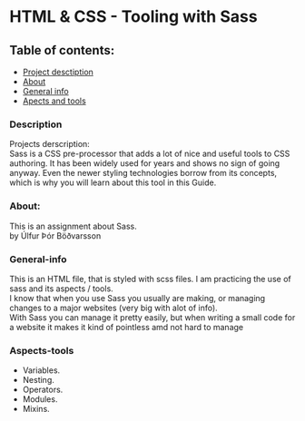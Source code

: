  # HTML & CSS - Tooling with Sass


## Table of contents:
- [Project desctiption](#Description)
- [About](#About)
- [General info](#general-info)
- [Apects and tools](#Aspects-tools)

### Description
Projects derscription: 
<br>
Sass is a CSS pre-processor that adds a lot of nice and useful tools to CSS authoring. It has been widely used for years and shows no sign of going anyway. Even the newer styling technologies borrow from its concepts, which is why you will learn about this tool in this Guide.

### About:
This is an assignment about Sass.
    <br>
 by Úlfur Þór Böðvarsson

### General-info

This is an HTML file, that is styled with scss files. I am practicing the use of sass and its aspects / tools. <br>
I know that when you use Sass you usually are making, or managing changes to a major websites (very big with alot of info). <br>
 With Sass you can manage it pretty easily, but when writing a small code for a website it makes it kind of pointless amd not hard to manage


### Aspects-tools
- Variables.
- Nesting.
- Operators. 
- Modules.
- Mixins.